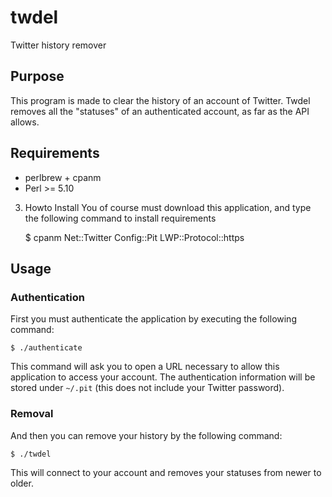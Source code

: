 twdel
=====

Twitter history remover

Purpose
-------
This program is made to clear the history of an account of Twitter.
Twdel removes all the "statuses" of an authenticated account, as far as the API allows.

Requirements
------------
 - perlbrew + cpanm
 - Perl >= 5.10

3. Howto Install
You of course must download this application, and type the following command to install requirements

    $ cpanm Net::Twitter Config::Pit LWP::Protocol::https

Usage
-----
### Authentication ###
First you must authenticate the application by executing the following command:

    $ ./authenticate

This command will ask you to open a URL necessary to allow this application to access your account.
The authentication information will be stored under `~/.pit` (this does not include your Twitter password).
### Removal ###
And then you can remove your history by the following command:

    $ ./twdel
    
This will connect to your account and removes your statuses from newer to older.

